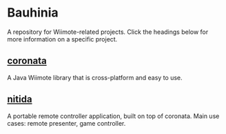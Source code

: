 # Bauhinia
A repository for Wiimote-related projects. Click the headings below for more
information on a specific project.

## [coronata](coronata)
A Java Wiimote library that is cross-platform and easy to use.

## [nitida](nitida)
A portable remote controller application, built on top of coronata.
Main use cases: remote presenter, game controller.
